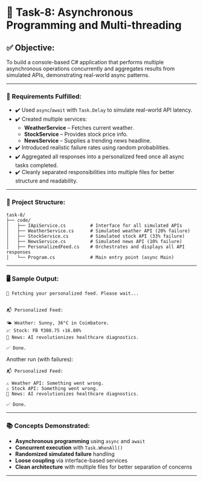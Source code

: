 

# 🧠 Task-8: Asynchronous Programming and Multi-threading

## ✅ Objective:
To build a console-based C# application that performs multiple asynchronous operations concurrently and aggregates results from simulated APIs, demonstrating real-world async patterns.

---

### 📌 Requirements Fulfilled:

- ✔️ Used `async`/`await` with `Task.Delay` to simulate real-world API latency.
- ✔️ Created multiple services:
  - **WeatherService** – Fetches current weather.
  - **StockService** – Provides stock price info.
  - **NewsService** – Supplies a trending news headline.
- ✔️ Introduced realistic failure rates using random probabilities.
- ✔️ Aggregated all responses into a personalized feed once all async tasks completed.
- ✔️ Cleanly separated responsibilities into multiple files for better structure and readability.

---

### 📁 Project Structure:

```
task-8/
├── code/
│   ├── IApiService.cs         # Interface for all simulated APIs
│   ├── WeatherService.cs      # Simulated weather API (20% failure)
│   ├── StockService.cs        # Simulated stock API (33% failure)
│   ├── NewsService.cs         # Simulated news API (10% failure)
│   ├── PersonalizedFeed.cs    # Orchestrates and displays all API responses
│   └── Program.cs             # Main entry point (async Main)
```

---

### 🖥️ Sample Output:

```
🔄 Fetching your personalized feed. Please wait...


📬 Personalized Feed:

🌤️ Weather: Sunny, 36°C in Coimbatore.
📈 Stock: FB ₹308.75 ↑16.80%
📰 News: AI revolutionizes healthcare diagnostics.

✅ Done.
```

Another run (with failures):

```
📬 Personalized Feed:

⚠️ Weather API: Something went wrong.
⚠️ Stock API: Something went wrong.
📰 News: AI revolutionizes healthcare diagnostics.

✅ Done.
```

---

### 📚 Concepts Demonstrated:

- **Asynchronous programming** using `async` and `await`
- **Concurrent execution** with `Task.WhenAll()`
- **Randomized simulated failure** handling
- **Loose coupling** via interface-based services
- **Clean architecture** with multiple files for better separation of concerns

---